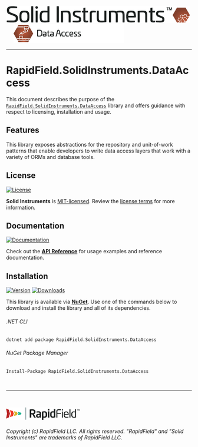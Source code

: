 <!--
Copyright (c) RapidField LLC. Licensed under the MIT License. See LICENSE.txt in the project root for license information.
-->

[![Solid Instruments](../../SolidInstruments.Logo.Color.Transparent.500w.png)](../../README.md)
<br />&nbsp;&nbsp;&nbsp;&nbsp;
![Data Access](../../doc/images/Label.DataAccess.300w.png)
- - -

# RapidField.SolidInstruments.DataAccess

This document describes the purpose of the [`RapidField.SolidInstruments.DataAccess`]() library and offers guidance with respect to licensing, installation and usage.

## Features

This library exposes abstractions for the repository and unit-of-work patterns that enable developers to write data access layers that work with a variety of ORMs and database tools.

## License

[![License](https://img.shields.io/github/license/rapidfield/solid-instruments?style=flat&color=lightseagreen&label=license&logo=open-access&logoColor=lightgrey)](../../LICENSE.txt)

**Solid Instruments** is [MIT-licensed](https://en.wikipedia.org/wiki/MIT_License). Review the [license terms](../../LICENSE.txt) for more information.

## Documentation

[![Documentation](https://img.shields.io/badge/documentation-website-tan?style=flat&logo=buffer&logoColor=lightgrey)](https://www.solidinstruments.com/api/RapidField.SolidInstruments.DataAccess.html)

Check out the [**API Reference**](https://www.solidinstruments.com/api/RapidField.SolidInstruments.DataAccess.html) for usage examples and reference documentation.

## Installation

[![Version](https://img.shields.io/nuget/vpre/RapidField.SolidInstruments.DataAccess?style=flat&color=blue&label=version&logo=nuget&logoColor=lightgrey)](https://www.nuget.org/packages/RapidField.SolidInstruments.DataAccess)
[![Downloads](https://img.shields.io/nuget/dt/RapidField.SolidInstruments.DataAccess?style=flat&color=blue&logo=nuget&logoColor=lightgrey)](https://www.nuget.org/packages/RapidField.SolidInstruments.DataAccess)

This library is available via [**NuGet**](https://docs.microsoft.com/en-us/nuget/quickstart/install-and-use-a-package-in-visual-studio). Use one of the commands below to download and install the library and all of its dependencies.

###### .NET CLI

```shell
dotnet add package RapidField.SolidInstruments.DataAccess
```

###### NuGet Package Manager

```shell
Install-Package RapidField.SolidInstruments.DataAccess
```

<br />

- - -

<br />

[![RapidField](../../RapidField.Logo.Color.Black.Transparent.200w.png)](https://www.rapidfield.com)

###### Copyright (c) RapidField LLC. All rights reserved. "RapidField" and "Solid Instruments" are trademarks of RapidField LLC.